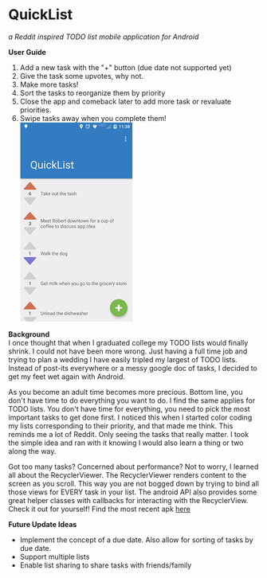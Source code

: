 # QuickList
*a Reddit inspired TODO list mobile application for Android*

**User Guide**  
1) Add a new task with the "+" button (due date not supported yet)  
2) Give the task some upvotes, why not.  
3) Make more tasks!  
4) Sort the tasks to reorganize them by priority  
5) Close the app and comeback later to add more task or revaluate priorities.  
6) Swipe tasks away when you complete them!  
![](https://github.com/eslawski/QuickList/blob/master/screenshot_main.png)

**Background**  
I once thought that when I graduated college my TODO lists would finally shrink. I could not have been more wrong. Just having a full time job and trying to plan a wedding I have easily tripled my largest of TODO lists. Instead of post-its everywhere or a messy google doc of tasks, I decided to get my feet wet again with Android.

As you become an adult time becomes more precious. Bottom line, you don't have time to do everything you want to do. I find the same applies for TODO lists. You don't have time for everything, you need to pick the most important tasks to get done first. I noticed this when I started color coding my lists corresponding to their priority, and that made me think. This reminds me a lot of Reddit. Only seeing the tasks that really matter. I took the simple idea and ran with it knowing I would also learn a thing or two along the way.



Got too many tasks? Concerned about performance? Not to worry, I learned all about the RecyclerViewer. The RecyclerViewer renders content to the screen as you scroll. This way you are not bogged down by trying to bind all those views for EVERY task in your list. The android API also provides some great helper classes with callbacks for interacting with the RecyclerView. Check it out for yourself! Find the most recent apk [here](https://github.com/eslawski/QuickList/blob/master/Quicklist.apk)

**Future Update Ideas**
- Implement the concept of a due date. Also allow for sorting of tasks by due date.
- Support multiple lists
- Enable list sharing to share tasks with friends/family
